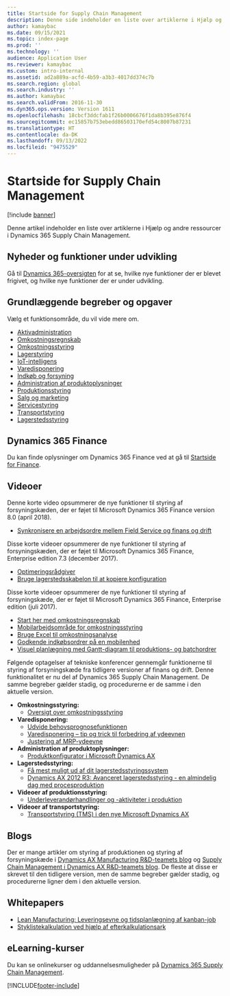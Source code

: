 ```yaml
---
title: Startside for Supply Chain Management
description: Denne side indeholder en liste over artiklerne i Hjælp og andre ressourcer til Supply Chain Management-funktioner.
author: kamaybac
ms.date: 09/15/2021
ms.topic: index-page
ms.prod: ''
ms.technology: ''
audience: Application User
ms.reviewer: kamaybac
ms.custom: intro-internal
ms.assetid: ad2a889a-acfd-4b59-a3b3-4017dd374c7b
ms.search.region: global
ms.search.industry: ''
ms.author: kamaybac
ms.search.validFrom: 2016-11-30
ms.dyn365.ops.version: Version 1611
ms.openlocfilehash: 18cbcf3ddcfab1f26b0006676f1da8b395e876f4
ms.sourcegitcommit: ec15857b753ebedd86503170efd54c8007b87231
ms.translationtype: HT
ms.contentlocale: da-DK
ms.lasthandoff: 09/13/2022
ms.locfileid: "9475529"
---
```

# <a name="supply-chain-management-home-page"></a>Startside for Supply Chain Management

[!include [banner](includes/banner.md)]

Denne artikel indeholder en liste over artiklerne i Hjælp og andre ressourcer i Dynamics 365 Supply Chain Management.

## <a name="whats-new-and-in-development"></a>Nyheder og funktioner under udvikling

Gå til [Dynamics 365-oversigten](https://roadmap.dynamics.com/) for at se, hvilke nye funktioner der er blevet frigivet, og hvilke nye funktioner der er under udvikling.

## <a name="core-concepts-and-tasks"></a>Grundlæggende begreber og opgaver

Vælg et funktionsområde, du vil vide mere om.

- [Aktivadministration](asset-management/index.md)
- [Omkostningsregnskab](../finance/cost-accounting/cost-accounting-home-page.md)
- [Omkostningsstyring](cost-management/cost-management-home-page.md)  
- [Lagerstyring](inventory/inventory-home-page.md)
- [IoT-intelligens](iot/iot-intelligence-home-page.md)
- [Varedisponering](master-planning/master-planning-home-page.md)
- [Indkøb og forsyning](procurement/procurement-sourcing-overview.md)
- [Administration af produktoplysninger](pim/product-information.md)
- [Produktionsstyring](production-control/production-process-overview.md)
- [Salg og marketing](sales-marketing/overview-sales-marketing.md)
- [Servicestyring](service-management/service-management-home-page.md)
- [Transportstyring](transportation/transportation-management-overview.md)
- [Lagerstedsstyring](warehousing/warehouse-configuration.md)

## <a name="dynamics-365-finance"></a>Dynamics 365 Finance

Du kan finde oplysninger om Dynamics 365 Finance ved at gå til [Startside for Finance](../finance/index.md).

## <a name="videos"></a>Videoer

Denne korte video opsummerer de nye funktioner til styring af forsyningskæden, der er føjet til Microsoft Dynamics 365 Finance version 8.0 (april 2018).

- [Synkronisere en arbejdsordre mellem Field Service og finans og drift](https://youtu.be/hAB4TDVMjxU)

Disse korte videoer opsummerer de nye funktioner til styring af forsyningskæden, der er føjet til Microsoft Dynamics 365 Finance, Enterprise edition 7.3 (december 2017).

- [Optimeringsrådgiver](https://www.youtube.com/watch?v=MRsAzgFCUSQ&t=4s)
- [Bruge lagerstedsskabelon til at kopiere konfiguration](https://www.youtube.com/watch?v=K2WIfFlqJYs&feature=youtu.be)

Disse korte videoer opsummerer de nye funktioner til styring af forsyningskæde, der er føjet til Microsoft Dynamics 365 Finance, Enterprise edition (juli 2017).

- [Start her med omkostningsregnskab](https://youtu.be/1pUDtJQZ8FU)
- [Mobilarbejdsområde for omkostningsstyring](https://youtu.be/imsuTg8rUVk)
- [Bruge Excel til omkostningsanalyse](https://youtu.be/-HKHYdClvx8)
- [Godkende indkøbsordrer på en mobilenhed](https://youtu.be/gZ-gOlJe7H8)
- [Visuel planlægning med Gantt-diagram til produktions- og batchordrer](https://youtu.be/BtbuShkGj4I)

Følgende optagelser af tekniske konferencer gennemgår funktionerne til styring af forsyningskæde fra tidligere versioner af finans og drift. Denne funktionalitet er nu del af Dynamics 365 Supply Chain Management. De samme begreber gælder stadig, og procedurerne er de samme i den aktuelle version.

- **Omkostningsstyring:**
  - [Oversigt over omkostningsstyring](https://www.youtube.com/watch?v=vXzlC-mOBcg&feature=youtu.be)
- **Varedisponering:**
  - [Udvide behovsprognosefunktionen](https://www.youtube.com/watch?v=4OIKIXLiNjI&feature=youtu.be)
  - [Varedisponering – tip og trick til forbedring af ydeevnen](https://youtu.be/7v8BPmEs9Dg)
  - [Justering af MRP-ydeevne](https://youtu.be/RLXybx20B5o)
- **Administration af produktoplysninger:**
  - [Produktkonfigurator i Microsoft Dynamics AX](https://youtu.be/zotrj3SbCl4)
- **Lagerstedsstyring:**
  - [Få mest muligt ud af dit lagerstedsstyringssystem](https://www.youtube.com/watch?v=--_didmZKHo&t=10s)
  - [Dynamics AX 2012 R3: Avanceret lagerstedsstyring - en almindelig dag med procesproduktion](https://www.youtube.com/embed/QUxXUrN-7n4)
- **Videoer af produktionsstyring:**
  - [Underleverandørhandlinger og -aktiviteter i produktion](https://youtu.be/y1jrd3A_k70)
- **Videoer af transportstyring:**
  - [Transportstyring (TMS) i den nye Microsoft Dynamics AX](https://youtu.be/jgmTgJIgEFQ)

## <a name="blogs"></a>Blogs

Der er mange artikler om styring af produktionen og styring af forsyningskæde i [Dynamics AX Manufacturing R&D-teamets blog](/archive/blogs/axmfg/) og [Supply Chain Management i Dynamics AX R&D-teamets blog](https://blogs.msdn.microsoft.com/dynamicsaxscm/). De fleste at disse er skrevet til den tidligere version, men de samme begreber gælder stadig, og procedurerne ligner dem i den aktuelle version.

## <a name="white-papers"></a>Whitepapers

- [Lean Manufacturing: Leveringsevne og tidsplanlægning af kanban-job](/dynamics/s-e/)
- [Styklistekalkulation ved hjælp af efterkalkulationsark](https://www.microsoft.com/download/details.aspx?id=101937)

## <a name="elearning-courses"></a>eLearning-kurser

Du kan se onlinekurser og uddannelsesmuligheder på [Dynamics 365 Supply Chain Management](/learn/browse/?products=dynamics-scm&resource_type=learning+path).

[!INCLUDE[footer-include](../includes/footer-banner.md)]
